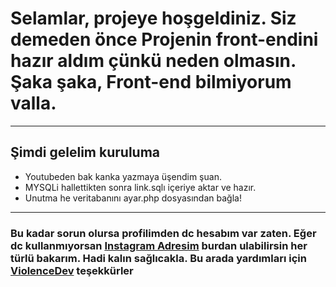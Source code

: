 # Selamlar, projeye hoşgeldiniz. Siz demeden önce Projenin front-endini hazır aldım çünkü neden olmasın. Şaka şaka, Front-end bilmiyorum valla.
-----------------------------------------------------------------------------

## Şimdi gelelim kuruluma
- Youtubeden bak kanka yazmaya üşendim şuan.
- MYSQLi hallettikten sonra link.sqlı içeriye aktar ve hazır.
- Unutma he veritabanını ayar.php dosyasından bağla!
------------------------------------------------------------------------------

### Bu kadar sorun olursa profilimden dc hesabım var zaten. Eğer dc kullanmıyorsan [Instagram Adresim](https://www.instagram.com/ogulcanztrk/) burdan ulabilirsin her türlü bakarım. Hadi kalın sağlıcakla. Bu arada yardımları için [ViolenceDev](https://github.com/violencedev/) teşekkürler
